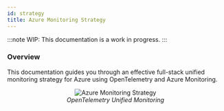 ```yaml
---
id: strategy
title: Azure Monitoring Strategy
---
```


:::note
WIP: This documentation is a work in progress.
:::

### Overview

This documentation guides you through an effective full-stack unified monitoring strategy for Azure using OpenTelemetry and Azure Monitoring.

<figure data-zoomable align="center">
    <img
        src="/img/docs/azure-monitoring/unified-collection.webp"
        alt="Azure Monitoring Strategy"
    />
    <figcaption>
        <i>
        OpenTelemetry Unified Monitoring 
        </i>
    </figcaption>
</figure>